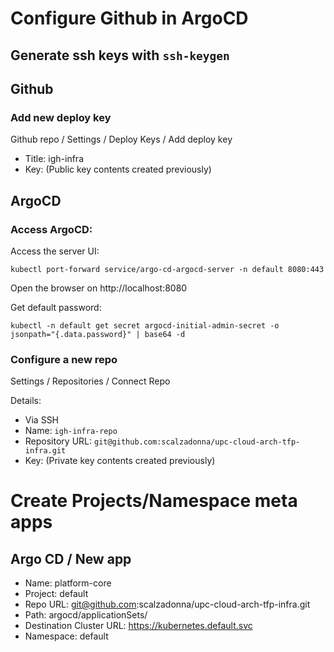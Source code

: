 # Configure Github in ArgoCD


## Generate ssh keys with `ssh-keygen`

## Github

### Add new deploy key 

Github repo / Settings / Deploy Keys / Add deploy key
- Title: igh-infra
- Key: (Public key contents created previously)


## ArgoCD

### Access ArgoCD:
Access the server UI:

`kubectl port-forward service/argo-cd-argocd-server -n default 8080:443`

Open the browser on http://localhost:8080 

Get default password:

`kubectl -n default get secret argocd-initial-admin-secret -o jsonpath="{.data.password}" | base64 -d`

### Configure a new repo

Settings / Repositories / Connect Repo
 
Details:

- Via SSH
- Name: `igh-infra-repo`
- Repository URL: `git@github.com:scalzadonna/upc-cloud-arch-tfp-infra.git`
- Key: (Private key contents created previously)


# Create Projects/Namespace meta apps

## Argo CD / New app

- Name: platform-core
- Project: default
- Repo URL: git@github.com:scalzadonna/upc-cloud-arch-tfp-infra.git
- Path: argocd/applicationSets/
- Destination Cluster URL: https://kubernetes.default.svc
- Namespace: default
